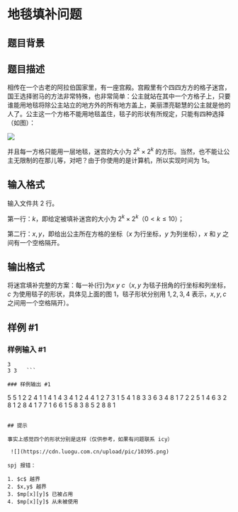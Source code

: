 # 地毯填补问题

## 题目背景



## 题目描述

相传在一个古老的阿拉伯国家里，有一座宫殿。宫殿里有个四四方方的格子迷宫，国王选择驸马的方法非常特殊，也非常简单：公主就站在其中一个方格子上，只要谁能用地毯将除公主站立的地方外的所有地方盖上，美丽漂亮聪慧的公主就是他的人了。公主这一个方格不能用地毯盖住，毯子的形状有所规定，只能有四种选择（如图）：

 ![](https://cdn.luogu.com.cn/upload/pic/64.png) 

并且每一方格只能用一层地毯，迷宫的大小为 $2^k\times 2^k$ 的方形。当然，也不能让公主无限制的在那儿等，对吧？由于你使用的是计算机，所以实现时间为 $1\mathrm s$。


## 输入格式

输入文件共 $2$ 行。

第一行：$k$，即给定被填补迷宫的大小为 $2^k\times 2^k$（$0\lt k\leq 10$）；

第二行：$x,y$，即给出公主所在方格的坐标（$x$ 为行坐标，$y$ 为列坐标），$x$ 和 $y$ 之间有一个空格隔开。


## 输出格式

将迷宫填补完整的方案：每一补(行)为$x\ y\ c$（$x,y$ 为毯子拐角的行坐标和列坐标， $c$ 为使用毯子的形状，具体见上面的图 $1$，毯子形状分别用 $1,2,3,4$ 表示，$x,y,c$ 之间用一个空格隔开）。


## 样例 #1

### 样例输入 #1
```
3                          
3 3   ```

### 样例输出 #1

```
5 5 1
2 2 4
1 1 4
1 4 3
4 1 2
4 4 1
2 7 3
1 5 4
1 8 3
3 6 3
4 8 1
7 2 2
5 1 4
6 3 2
8 1 2
8 4 1
7 7 1
6 6 1
5 8 3
8 5 2
8 8 1
```

## 提示

事实上感觉四个的形状分别是这样（仅供参考，如果有问题联系 icy）

 ![](https://cdn.luogu.com.cn/upload/pic/10395.png) 

spj 报错：

1. $c$ 越界
2. $x,y$ 越界
3. $mp[x][y]$ 已被占用
4. $mp[x][y]$ 从未被使用

